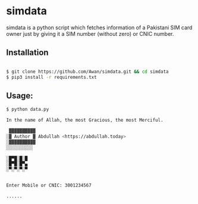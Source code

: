 # simdata


simdata is a python script which fetches information of a Pakistani SIM card owner just by giving it a SIM number (without zero) or CNIC number.


## Installation

```bash

$ git clone https://github.com/Awan/simdata.git && cd simdata
$ pip3 install -r requirements.txt
```


## Usage:

```bash
$ python data.py

In the name of Allah, the most Gracious, the most Merciful.

 ▓▓▓▓▓▓▓▓▓▓
░▓ Author ▓ Abdullah <https://abdullah.today>
░▓▓▓▓▓▓▓▓▓▓
░░░░░░░░░░

░█▀█░█░█
░█▀█░█▀▄
░▀░▀░▀░▀


Enter Mobile or CNIC: 3001234567

......
```

